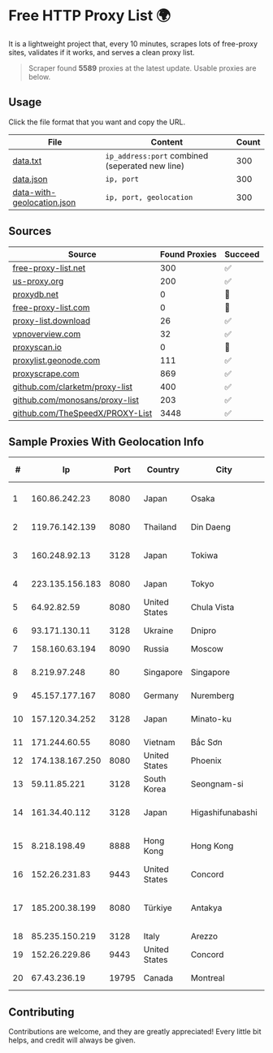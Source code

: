 
# Free HTTP Proxy List 🌍

It is a lightweight project that, every 10 minutes, scrapes lots of free-proxy sites, validates if it works, and serves a clean proxy list.


> Scraper found **5589** proxies at the latest update. Usable proxies are below.

## Usage

Click the file format that you want and copy the URL.


|File|Content|Count|
|----|-------|-----|
|[data.txt](https://raw.githubusercontent.com/themiralay/Proxy-List-World/master/data.txt)|`ip_address:port` combined (seperated new line)|300|
|[data.json](https://raw.githubusercontent.com/themiralay/Proxy-List-World/master/data.json)|`ip, port`|300|
|[data-with-geolocation.json](https://raw.githubusercontent.com/themiralay/Proxy-List-World/master/data-with-geolocation.json)|`ip, port, geolocation`|300|

## Sources

|Source|Found Proxies|Succeed|
|------|-------------|-------|
|[free-proxy-list.net](https://free-proxy-list.net)|300|✅|
|[us-proxy.org](https://www.us-proxy.org)|200|✅|
|[proxydb.net](http://proxydb.net)|0|🚫|
|[free-proxy-list.com](https://free-proxy-list.com/?page=&port=&type%5B%5D=http&type%5B%5D=https&up_time=0&search=Search)|0|🚫|
|[proxy-list.download](https://www.proxy-list.download/HTTP)|26|✅|
|[vpnoverview.com](https://vpnoverview.com/privacy/anonymous-browsing/free-proxy-servers)|32|✅|
|[proxyscan.io](https://www.proxyscan.io)|0|🚫|
|[proxylist.geonode.com](https://proxylist.geonode.com/api/proxy-list?limit=300&page=1&sort_by=lastChecked&sort_type=desc&protocols=http,https)|111|✅|
|[proxyscrape.com](https://api.proxyscrape.com/v2/?request=displayproxies&protocol=http&timeout=10000&country=all&ssl=all&anonymity=all)|869|✅|
|[github.com/clarketm/proxy-list](https://raw.githubusercontent.com/clarketm/proxy-list/master/proxy-list-raw.txt)|400|✅|
|[github.com/monosans/proxy-list](https://raw.githubusercontent.com/monosans/proxy-list/main/proxies/http.txt)|203|✅|
|[github.com/TheSpeedX/PROXY-List](https://raw.githubusercontent.com/TheSpeedX/PROXY-List/master/http.txt)|3448|✅|


## Sample Proxies With Geolocation Info

|#|Ip|Port|Country|City|Internet Service Provider|
|-|--|----|-------|----|-------------------------|
|1|160.86.242.23|8080|Japan|Osaka|Sony Network Communications Inc|
|2|119.76.142.139|8080|Thailand|Din Daeng|True Internet Co., Ltd.|
|3|160.248.92.13|3128|Japan|Tokiwa|NTT PC Communications, Inc.|
|4|223.135.156.183|8080|Japan|Tokyo|So-net Corporation|
|5|64.92.82.59|8080|United States|Chula Vista|Momentum Telecom, Inc.|
|6|93.171.130.11|3128|Ukraine|Dnipro|Shaporenko Yuri Nikolaevich|
|7|158.160.63.194|8090|Russia|Moscow|Yandex.Cloud LLC|
|8|8.219.97.248|80|Singapore|Singapore|Alibaba (US) Technology Co., Ltd.|
|9|45.157.177.167|8080|Germany|Nuremberg|netcup GmbH|
|10|157.120.34.252|3128|Japan|Minato-ku|NTT PC Communications, Inc.|
|11|171.244.60.55|8080|Vietnam|Bắc Sơn|VIETEL|
|12|174.138.167.250|8080|United States|Phoenix|Secured Servers LLC|
|13|59.11.85.221|3128|South Korea|Seongnam-si|Korea Telecom|
|14|161.34.40.112|3128|Japan|Higashifunabashi|NTT PC Communications, Inc.|
|15|8.218.198.49|8888|Hong Kong|Hong Kong|Alibaba (US) Technology Co., Ltd.|
|16|152.26.231.83|9443|United States|Concord|MCNC|
|17|185.200.38.199|8080|Türkiye|Antakya|High Speed Telekomunikasyon ve Hab. Hiz. Ltd. Sti.|
|18|85.235.150.219|3128|Italy|Arezzo|Aruba S.p.A.|
|19|152.26.229.86|9443|United States|Concord|MCNC|
|20|67.43.236.19|19795|Canada|Montreal|GloboTech Communications|



## Contributing

Contributions are welcome, and they are greatly appreciated! Every
little bit helps, and credit will always be given.

